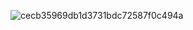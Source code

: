 
![cecb35969db1d3731bdc72587f0c494a](https://github.com/ganium/ganium/assets/91710244/24a2a278-6cb9-4842-815d-6f904c521879)
